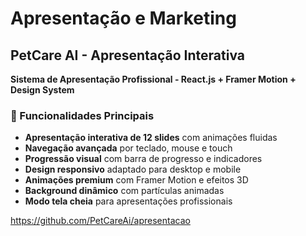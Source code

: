 # Apresentação e Marketing

## PetCare AI - Apresentação Interativa
**Sistema de Apresentação Profissional - React.js + Framer Motion + Design System**

### 🎯 Funcionalidades Principais

* **Apresentação interativa de 12 slides** com animações fluidas
* **Navegação avançada** por teclado, mouse e touch
* **Progressão visual** com barra de progresso e indicadores
* **Design responsivo** adaptado para desktop e mobile
* **Animações premium** com Framer Motion e efeitos 3D
* **Background dinâmico** com partículas animadas
* **Modo tela cheia** para apresentações profissionais

https://github.com/PetCareAi/apresentacao
